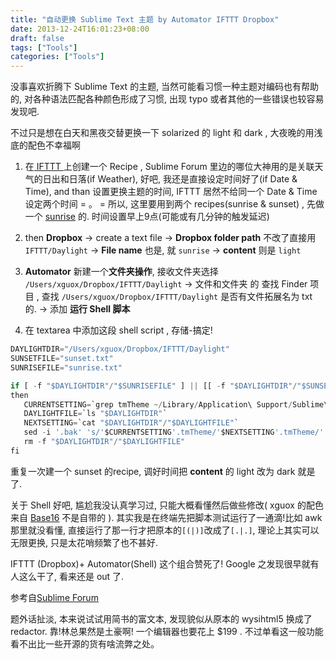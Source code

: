 ```yaml
---
title: "自动更换 Sublime Text 主题 by Automator IFTTT Dropbox"
date: 2013-12-24T16:01:23+08:00
draft: false
tags: ["Tools"]
categories: ["Tools"]
---
```


没事喜欢折腾下 Sublime Text 的主题, 当然可能看习惯一种主题对编码也有帮助的,  对各种语法匹配各种颜色形成了习惯, 出现 typo 或者其他的一些错误也较容易发现吧.

不过只是想在白天和黑夜交替更换一下 solarized 的 light 和 dark  , 大夜晚的用浅底的配色不幸福啊

1. 在[ IFTTT ](https://ifttt.com/)上创建一个 Recipe , Sublime Forum 里边的哪位大神用的是关联天气的日出和日落(if Weather), 好吧,  我还是直接设定时间好了(if Date & Time),  and  than   设置更换主题的时间,   IFTTT 居然不给同一个 Date & Time 设定两个时间 = 。 = 所以, 这里要用到两个 recipes(sunrise & sunset) ,  先做一个 [sunrise](https://ifttt.com/recipes/135801) 的.  时间设置早上9点(可能或有几分钟的触发延迟)

2. then **Dropbox**
-> create a  text file -> **Dropbox folder path** 不改了直接用 `IFTTT/Daylight`
-> **File name** 也是, 就 `sunrise`
-> **content**  则是 `light`

3.  **Automator**
新建一个**文件夹操作**,  接收文件夹选择 `/Users/xguox/Dropbox/IFTTT/Daylight`
-> 文件和文件夹 的 查找 Finder 项目 , 查找 `/Users/xguox/Dropbox/IFTTT/Daylight` 是否有文件拓展名为 txt 的.  -> 添加 **运行 Shell 脚本**

4.  在 textarea 中添加这段 shell script , 存储-搞定!


```python
DAYLIGHTDIR="/Users/xguox/Dropbox/IFTTT/Daylight"
SUNSETFILE="sunset.txt"
SUNRISEFILE="sunrise.txt"

if [ -f "$DAYLIGHTDIR"/"$SUNRISEFILE" ] || [[ -f "$DAYLIGHTDIR"/"$SUNSETFILE" ]] ;
then
   CURRENTSETTING=`grep tmTheme ~/Library/Application\ Support/Sublime\ Text\ 3/Packages/User/Preferences.sublime-settings | awk -F'[.|.]' '{print $2}'`
   DAYLIGHTFILE=`ls "$DAYLIGHTDIR"`
   NEXTSETTING=`cat "$DAYLIGHTDIR"/"$DAYLIGHTFILE"`
   sed -i '.bak' 's/'$CURRENTSETTING'.tmTheme/'$NEXTSETTING'.tmTheme/' '/Users/xguox/Library/Application Support/Sublime Text 3/Packages/User/Preferences.sublime-settings'
   rm -f "$DAYLIGHTDIR"/"$DAYLIGHTFILE"
fi
```

重复一次建一个 sunset 的recipe, 调好时间把 **content** 的 light 改为 dark 就是了.

关于 Shell 好吧, 尴尬我没认真学习过, 只能大概看懂然后做些修改( xguox 的配色来自 [Base16](http://chriskempson.github.io/base16/#default) 不是自带的 ).  其实我是在终端先把脚本测试运行了一通滴!比如 awk 那里就没看懂, 直接运行了那一行才把原本的`[(|)]`改成了`[.|.]`, 理论上其实可以无限更换, 只是太花哨频繁了也不甚好.



IFTTT (Dropbox)+ Automator(Shell) 这个组合赞死了! Google 之发现很早就有人这么干了, 看来还是 out 了.

参考自[Sublime Forum](http://www.sublimetext.com/forum/viewtopic.php?f=4&t=13662)

题外话扯淡,  本来说试试用简书的富文本, 发现貌似从原本的 wysihtml5 换成了 redactor. 靠!林总果然是土豪啊! 一个编辑器也要花上 $199 . 不过单看这一般功能看不出比一些开源的货有啥流弊之处。